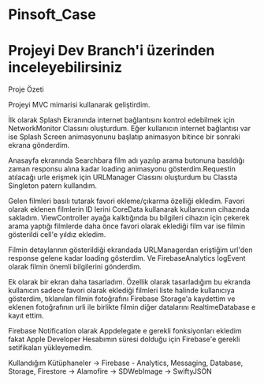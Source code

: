 # Pinsoft_Case

# Projeyi Dev Branch'i üzerinden inceleyebilirsiniz

Proje Özeti

Projeyi MVC mimarisi kullanarak geliştirdim.

İlk olarak Splash Ekranında internet bağlantısını kontrol edebilmek için NetworkMonitor Classını oluşturdum. Eğer kullanıcın internet bağlantısı var ise Splash Screen animasyonunu başlatıp animasyon bitince bir sonraki ekrana gönderdim.

Anasayfa ekranında Searchbara film adı yazılıp arama butonuna basıldığı zaman responsu alına kadar loading animasyonu gösterdim.Requestin atılacağı urle erişmek için URLManager Classını oluşturdum bu Classta Singleton patern kullandım.

Gelen filmleri basılı tutarak favori ekleme/çıkarma özelliği ekledim. Favori olarak eklenen filmlerin ID lerini CoreData kullanarak kullanıcının cihazında sakladım. ViewController ayağa kalktığında bu bilgileri cihazın için çekerek arama yaptığı filmlerde daha önce favori olarak eklediği film var ise filmin gösterildi cell'e yıldız ekledim.

Filmin detaylarının gösterildiği ekrandada URLManagerdan eriştiğim url'den response gelene kadar loading gösterdim. Ve FirebaseAnalytics logEvent olarak filmin önemli bilgilerini gönderdim.

Ek olarak bir ekran daha tasarladım. Özellik olarak tasarladığım bu ekranda kullanıcın sadece favori olarak eklediği filmleri liste halinde kullanıcıya gösterdim, tıklanılan filmin fotoğrafını Firebase Storage'a kaydettim ve eklenen fotoğrafının urli ile birlikte filmin diğer datalarını RealtimeDatabase e kayıt ettim.

Firebase Notification olarak Appdelegate e gerekli fonksiyonları ekledim fakat Apple Developer Hesabımın süresi dolduğu için Firebase'e gerekli setifikaları yükleyemedim.

Kullandığım Kütüphaneler
-> Firebase -  Analytics, Messaging, Database, Storage, Firestore
-> Alamofire
-> SDWebImage
-> SwiftyJSON

